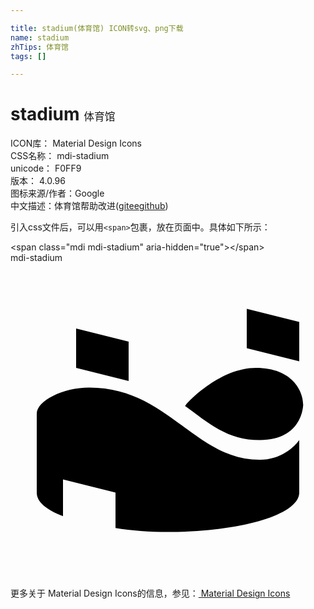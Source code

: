 ```yaml
---

title: stadium(体育馆) ICON转svg、png下载
name: stadium
zhTips: 体育馆
tags: []

---
```


# stadium  <small style="font-size: 60%;font-weight: 100">体育馆</small>


<div class="detail-page">
<p>
<span>
ICON库：
<span class="badge-secondary badge">Material Design Icons</span> 
</span>
<br/>
<span>
CSS名称：
<span class="badge-secondary badge">mdi-stadium</span> 
</span>
<br/>
<span>
unicode：
<span class="badge-secondary badge">F0FF9</span> 
<copy-btn content='F0FF9' btn-title=""></copy-btn>
<copy-btn :content='String.fromCodePoint(parseInt("F0FF9", 16))' btn-title="复制U"></copy-btn>
</span>
<br/>
<span>
版本：
<span class="badge-secondary badge">4.0.96</span> 
</span>
<br/>
<span>图标来源/作者：<span class="badge-light badge">Google</span></span> 
<br/>
<span class="zh-detail">中文描述：<span class="badge-primary badge">体育馆</span><span class="help-link"><span>帮助改进</span>(<a href="https://gitee.com/liuwave/icon-helper/edit/master/json/material/stadium.json" target="_blank" rel="noopener noreferrer">gitee</a><a href="https://github.com/liuwave/icon-helper/edit/master/json/material/stadium.json" target="_blank" rel="noopener noreferrer">github</a></span>)</span><br/>
</p>
</div>
<div class="alert alert-dark">
  <i class="mdi mdi-stadium mdi-48px"></i>
  <i class="mdi mdi-stadium mdi-36px"></i>
  <i class="mdi mdi-stadium mdi-24px"></i>
  <i class="mdi mdi-stadium mdi-18px"></i>
</div>
<div>
  <p>引入css文件后，可以用<code>&lt;span&gt;</code>包裹，放在页面中。具体如下所示：    
  </p>
  <div class="alert alert-primary" style="font-size: 14px">
    &lt;span class="mdi mdi-stadium" aria-hidden="true"&gt;&lt;/span&gt;
    <copy-btn content='<span class="mdi mdi-stadium" aria-hidden="true"></span>'></copy-btn>
  </div>
  <div class="alert alert-secondary">
    <i class="mdi mdi-stadium"
    style="font-size: 24px"
    aria-hidden="true"></i> mdi-stadium
    <copy-btn content="mdi-stadium" btn-title="复制图标名称"></copy-btn>
  </div>
</div>
<div id="svg" class="svg-wrap">
<svg xmlns="http://www.w3.org/2000/svg" viewBox="0 0 24 24"><path d="M22 13.5V17.5C22 19.2 17.5 20.5 12 20.5C10.6 20.5 9.2 20.4 8 20.2V17.5L4 16.5V19.3C2.7 18.8 2 18.2 2 17.5V11.5C2 10.5 4 9.5 6 9.5C12 9.5 14 15 19 15C21 15 22 13.5 22 13.5M5 8L9 9V6L5 5V8M18 6.5L22 7.5V4.5L18 3.5V6.5M22.3 10.8C22.3 9.8 21.5 8 18.7 8S13.4 10.7 13.3 10.9C15.1 12.2 16.5 13.5 19 13.5C22.3 13.5 22.3 10.8 22.3 10.8Z" /></svg>
</div>
<detail full-name='mdi-stadium'></detail>
    
<div><p>更多关于 Material Design Icons的信息，参见：<a target="_blank" href="https://iconhelper.cn/material.html"> Material Design Icons</a>
</p></div>
